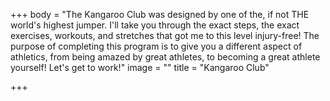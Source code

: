 +++
body = "The Kangaroo Club was designed by one of the, if not THE world's highest jumper. I'll take you through the exact steps, the exact exercises, workouts, and stretches that got me to this level injury-free! The purpose of completing this program is to give you a different aspect of athletics, from being amazed by great athletes, to becoming a great athlete yourself! Let's get to work!"
image = ""
title = "Kangaroo Club"

+++
